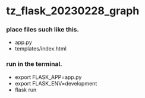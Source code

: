 # tz_flask_20230228_graph

### place files such like this.

- app.py
- templates/index.html


### run in the terminal.

- export FLASK_APP=app.py
- export FLASK_ENV=development
- flask run


